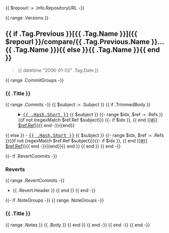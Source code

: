 {{ $repourl := .Info.RepositoryURL -}}

<!--
use the following for tags

-->

{{ range .Versions }}
<a name="{{ .Tag.Name }}"></a>

## {{ if .Tag.Previous }}[{{ .Tag.Name }}]({{ $repourl }}/compare/{{ .Tag.Previous.Name }}...{{ .Tag.Name }}){{ else }}{{ .Tag.Name }}{{ end }}

> {{ datetime "2006-01-02" .Tag.Date }}

{{ range .CommitGroups -}}
### {{ .Title }}
{{ range .Commits -}} {{ $subject := .Subject }} {{ if .TrimmedBody }}
<dl><dd><details><summary><a class="commit-link" data-hovercard-type="commit" data-hovercard-url="/tami5/sql.nvim/commit/{{ .Hash.Long }}/hovercard" href="{{ $repourl }}/commit/{{ .Hash.Long }}"><tt>{{ .Hash.Short }}</tt></a> {{ $subject }} {{- range $idx, $ref := .Refs }}{{if not (regexMatch $ref.Ref $subject)}} {{- if $idx }}, {{ end }}<a class="issue-link js-issue-link" data-error-text="Failed to load title" data-permission-text="Title is private" data-url="{{ $repourl }}/issues/{{ $ref.Ref }}" data-hovercard-type="issue" data-hovercard-url="/tami5/sql.nvim/issues/{{ $ref.Ref }}/hovercard" href="{{ $repourl }}/issues/{{ $ref.Ref}}">#{{ $ref.Ref}}</a>{{ end -}}{{end}}</summary>

{{ .TrimmedBody }}
</details></dd></dl>
{{ else }}
- <a class="commit-link" data-hovercard-type="commit" data-hovercard-url="{{ $repourl }}/commit/{{ .Hash.Long }}/hovercard" href="{{ $repourl }}/commit/{{ .Hash.Long }}"><tt>{{ .Hash.Short }}</tt></a> {{ $subject }} {{- range $idx, $ref := .Refs }}{{if not (regexMatch $ref.Ref $subject)}}{{- if $idx }}, {{ end }}<a class="issue-link js-issue-link" data-error-text="Failed to load title" data-permission-text="Title is private" data-url="{{ $repourl }}/issues/{{ $ref.Ref }}" data-hovercard-type="issue" data-hovercard-url="/tami5/sql.nvim/issues/{{ $ref.Ref }}/hovercard" href="{{ $repourl }}/issues/{{ $ref.Ref}}">#{{ $ref.Ref}}</a>{{ end -}}{{end}}{{ end }}
{{ end }}
{{ end -}}

{{- if .RevertCommits -}}
### Reverts

{{ range .RevertCommits -}}
* {{ .Revert.Header }}
{{ end }}
{{ end -}}

{{- if .NoteGroups -}}
{{ range .NoteGroups -}}
### {{ .Title }}

{{ range .Notes }}
{{ .Body }}
{{ end }}
{{ end -}}
{{ end -}}
{{ end -}}
